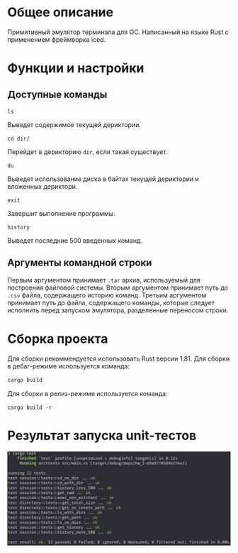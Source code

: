 # Общее описание

Примитивный эмулятор терминала для ОС. Написанный на языке Rust с применением фреймворка iced.

# Функции и настройки
## Доступные команды

```
ls
```
Выведет содержимое текущей дериктории.

```
cd dir/
```
Перейдет в дерикторию `dir`, если такая существует.

```
du
```
Выведет использование диска в байтах текущей дериктории и вложенных дериктори.

```
exit
```
Завершит выполнение программы.

```
history
```
Выведет последние 500 введенных команд.

## Аргументы командной строки

Первым аргументом принимает `.tar` архив, используемый для построения файловой системы.
Вторым аргументом принимает путь до `.csv` файла, содержащего историю команд.
Третьим аргументом принимает путь до файла, содержащего команды, которые следует исполнить перед запуском эмулятора, разделенные переносом строки.

# Сборка проекта

Для сборки рекоммендуется использовать Rust версии 1.81. Для сборки в дебаг-режиме используется команда:
```bash
cargo build
```

Для сборки в релиз-режиме используется команда:
```
cargo build -r
```

# Результат запуска unit-тестов

![](tests.png)
